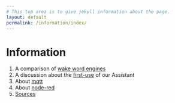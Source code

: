 ```yaml
---
# This top area is to give jekyll information about the page.
layout: default
permalink: /information/index/
---
```


# Information
1. A comparison of [wake word engines](wake-word-engine-comparrison.md)
2. A discussion about the [first-use](first-use.md) of our Assistant
3. About [mqtt](mqtt.md)
4. About [node-red](node-red.md)
5. [Sources](source-links.md)